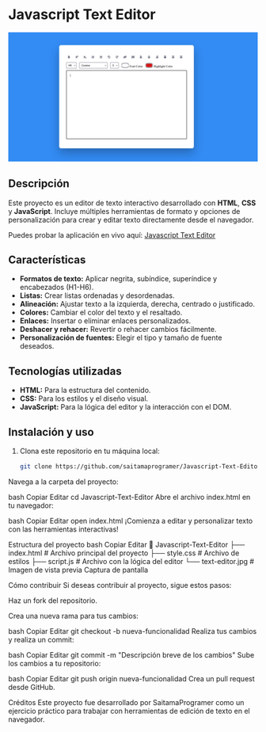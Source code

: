 # Javascript Text Editor

![Javascript Text Editor](text-editor.jpg)

## Descripción

Este proyecto es un editor de texto interactivo desarrollado con **HTML**, **CSS** y **JavaScript**. Incluye múltiples herramientas de formato y opciones de personalización para crear y editar texto directamente desde el navegador.

Puedes probar la aplicación en vivo aquí: [Javascript Text Editor](https://saitamaprogramer.github.io/Javascript-Text-Editor/)

## Características

- **Formatos de texto:** Aplicar negrita, subíndice, superíndice y encabezados (H1-H6).
- **Listas:** Crear listas ordenadas y desordenadas.
- **Alineación:** Ajustar texto a la izquierda, derecha, centrado o justificado.
- **Colores:** Cambiar el color del texto y el resaltado.
- **Enlaces:** Insertar o eliminar enlaces personalizados.
- **Deshacer y rehacer:** Revertir o rehacer cambios fácilmente.
- **Personalización de fuentes:** Elegir el tipo y tamaño de fuente deseados.

## Tecnologías utilizadas

- **HTML:** Para la estructura del contenido.
- **CSS:** Para los estilos y el diseño visual.
- **JavaScript:** Para la lógica del editor y la interacción con el DOM.

## Instalación y uso

1. Clona este repositorio en tu máquina local:

   ```bash
   git clone https://github.com/saitamaprogramer/Javascript-Text-Editor.git
Navega a la carpeta del proyecto:

bash
Copiar
Editar
cd Javascript-Text-Editor
Abre el archivo index.html en tu navegador:

bash
Copiar
Editar
open index.html
¡Comienza a editar y personalizar texto con las herramientas interactivas!

Estructura del proyecto
bash
Copiar
Editar
📁 Javascript-Text-Editor
├── index.html       # Archivo principal del proyecto
├── style.css        # Archivo de estilos
├── script.js        # Archivo con la lógica del editor
└── text-editor.jpg  # Imagen de vista previa
Captura de pantalla

Cómo contribuir
Si deseas contribuir al proyecto, sigue estos pasos:

Haz un fork del repositorio.

Crea una nueva rama para tus cambios:

bash
Copiar
Editar
git checkout -b nueva-funcionalidad
Realiza tus cambios y realiza un commit:

bash
Copiar
Editar
git commit -m "Descripción breve de los cambios"
Sube los cambios a tu repositorio:

bash
Copiar
Editar
git push origin nueva-funcionalidad
Crea un pull request desde GitHub.

Créditos
Este proyecto fue desarrollado por SaitamaProgramer como un ejercicio práctico para trabajar con herramientas de edición de texto en el navegador.
